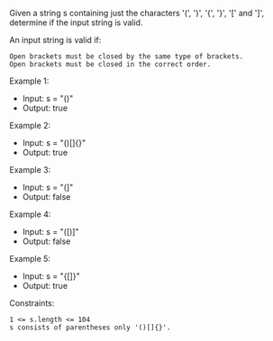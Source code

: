 Given a string s containing just the characters '(', ')', '{', '}', '[' and ']', determine if the input string is valid.

An input string is valid if:

    Open brackets must be closed by the same type of brackets.
    Open brackets must be closed in the correct order.

Example 1:

- Input: s = "()"
- Output: true

Example 2:

- Input: s = "()[]{}"
- Output: true

Example 3:

- Input: s = "(]"
- Output: false

Example 4:

- Input: s = "([)]"
- Output: false

Example 5:

- Input: s = "{[]}"
- Output: true

Constraints:

    1 <= s.length <= 104
    s consists of parentheses only '()[]{}'.
